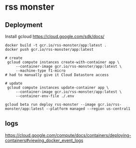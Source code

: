 # rss monster

## Deployment

Install gcloud https://cloud.google.com/sdk/docs/

```
docker build -t gcr.io/rss-monster/app:latest .
docker push gcr.io/rss-monster/app:latest
```

```
# create
 gcloud compute instances create-with-container app \
     --container-image gcr.io/rss-monster/app:latest \
     --machine-type f1-micro
# had to manually give it Cloud Datastore access

# update
 gcloud compute instances update-container app \
     --container-image gcr.io/rss-monster/app:latest \
     --container-env-file ./.env
```

```
gcloud beta run deploy rss-monster --image gcr.io/rss-monster/app:latest --platform managed --region us-central1
```

## logs

https://cloud.google.com/compute/docs/containers/deploying-containers#viewing_docker_event_logs
